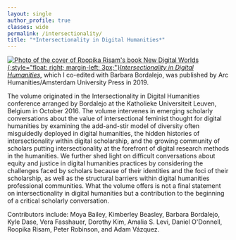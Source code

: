 ```yaml
---
layout: single
author_profile: true
classes: wide
permalink: /intersectionality/
title: "*Intersectionality in Digital Humanities*"
---
```


[![Photo of the cover of Roopika Risam's book New Digital Worlds](../assets/images/intersectionality.jpg){:style="float: right; margin-left: 3px;"}](https://www.aup.nl/en/book/9781641890502/intersectionality-in-digital-humanities)[_Intersectionality in Digital Humanities,_](https://www.aup.nl/en/book/9781641890502/intersectionality-in-digital-humanities) which I co-edited with Barbara Bordalejo, was published by Arc Humanities/Amsterdam University Press in 2019.

The volume originated in the Intersectionality in Digital Humanities conference arranged by Bordalejo at the Katholieke Universiteit Leuven, Belgium in October 2016. The volume intervenes in emerging scholarly conversations about the value of intersectional feminist thought for digital humanities by examining the add-and-stir model of diversity often misguidedly deployed in digital humanities, the hidden histories of intersectionality within digital scholarship, and the growing community of scholars putting intersectionality at the forefront of digital research methods in the humanities. We further shed light on difficult conversations about equity and justice in digital humanities practices by considering the challenges faced by scholars because of their identities and the foci of their scholarship, as well as the structural barriers within digital humanities professional communities. What the volume offers is not a final statement on intersectionality in digital humanities but a contribution to the beginning of a critical scholarly conversation.

Contributors include: Moya Bailey, Kimberley Beasley, Barbara Bordalejo, Kyle Dase, Vera Fasshauer, Dorothy Kim, Amalia S. Levi, Daniel O'Donnell, Roopika Risam, Peter Robinson, and Adam Vázquez.
